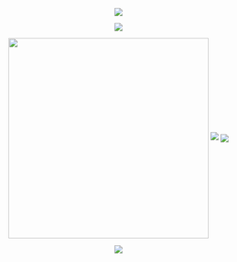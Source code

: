 <!-- https://github.com/kyechan99/capsule-render -->
<p align="center">
<img src="https://capsule-render.vercel.app/api?type=waving&color=timeGradient&height=300&&section=header&text=HI%20THERE!&fontSize=90&fontAlign=50&fontAlignY=30&desc=I%20am%20YEE130513!&descAlign=50&descSize=30&descAlignY=60&animation=twinkling">
</p>
 
<!-- https://github.com/DenverCoder1/readme-typing-svg -->
<p align="center">
<img src="https://readme-typing-svg.demolab.com?font=Orbitron&size=25&pause=1000&center=true&vCenter=true&random=false&width=600&lines=Welcome+to+my+GitHub+profile+page!;I+am+super+obsessed+with+studying!" />
</p>
 
<p align="center">
<img align="center" width="400" src="https://github-readme-stats.vercel.app/api?username={Yee130513}&theme=transparent&include_all_commits=true&show_icons=true&hide_border=true" />
<a href="https://github.com/Yee130513"><img src="https://img.shields.io/badge/GitHub-Yee130513-blue?logo=github" /></a>
<img align="center" src="https://skillicons.dev/icons?i=py,c,cpp,cs,md,matlab&theme=light" />
</p>


<p align="center">
<img src="https://capsule-render.vercel.app/api?type=waving&color=timeGradient&height=300&&section=footer&text=THE%20END!&fontSize=90&fontAlign=50&fontAlignY=70&desc=Hope%20your%20program%20is%20bug-free!&descAlign=50&descSize=30&descAlignY=40&animation=twinkling">
</p>
